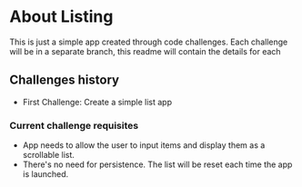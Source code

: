 # About Listing

This is just a simple app created through code challenges. Each challenge will be in a separate branch, this readme will contain the details for each

## Challenges history

* First Challenge: Create a simple list app

### Current challenge requisites

* App needs to allow the user to input items and display them as a scrollable list.
* There's no need for persistence. The list will be reset each time the app is launched.